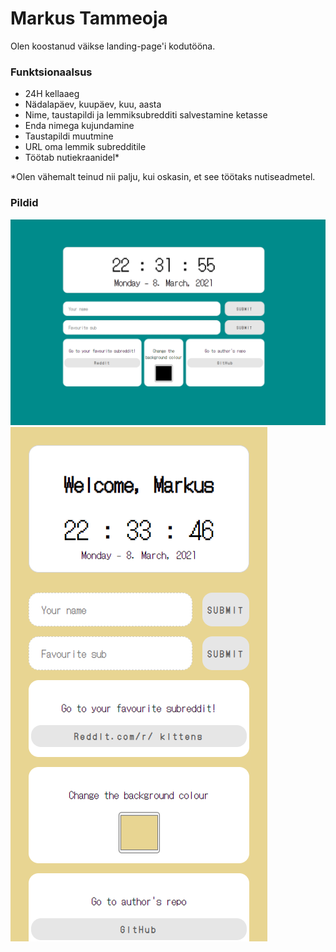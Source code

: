# Markus Tammeoja

Olen koostanud väikse landing-page'i kodutööna.

### Funktsionaalsus

- 24H kellaaeg
- Nädalapäev, kuupäev, kuu, aasta
- Nime, taustapildi ja lemmiksubredditi salvestamine ketasse
- Enda nimega kujundamine
- Taustapildi muutmine
- URL oma lemmik subredditile
- Töötab nutiekraanidel*

*Olen vähemalt teinud nii palju, kui oskasin, et see töötaks nutiseadmetel.

### Pildid

![Desktop](preview/desktop.png "Desktop")
![Mobile](preview/mobile.png "Mobile")
